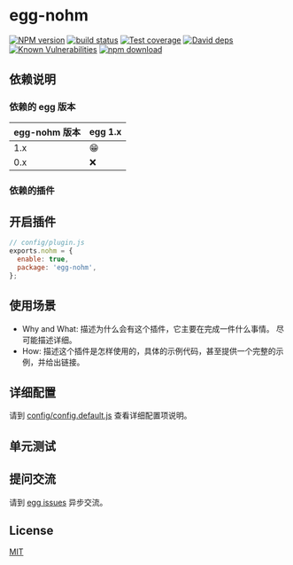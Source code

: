 # egg-nohm

[![NPM version][npm-image]][npm-url]
[![build status][travis-image]][travis-url]
[![Test coverage][codecov-image]][codecov-url]
[![David deps][david-image]][david-url]
[![Known Vulnerabilities][snyk-image]][snyk-url]
[![npm download][download-image]][download-url]

[npm-image]: https://img.shields.io/npm/v/egg-nohm.svg?style=flat-square
[npm-url]: https://npmjs.org/package/egg-nohm
[travis-image]: https://img.shields.io/travis/eggjs/egg-nohm.svg?style=flat-square
[travis-url]: https://travis-ci.org/eggjs/egg-nohm
[codecov-image]: https://img.shields.io/codecov/c/github/eggjs/egg-nohm.svg?style=flat-square
[codecov-url]: https://codecov.io/github/eggjs/egg-nohm?branch=master
[david-image]: https://img.shields.io/david/eggjs/egg-nohm.svg?style=flat-square
[david-url]: https://david-dm.org/eggjs/egg-nohm
[snyk-image]: https://snyk.io/test/npm/egg-nohm/badge.svg?style=flat-square
[snyk-url]: https://snyk.io/test/npm/egg-nohm
[download-image]: https://img.shields.io/npm/dm/egg-nohm.svg?style=flat-square
[download-url]: https://npmjs.org/package/egg-nohm

<!--
Description here.
-->

## 依赖说明

### 依赖的 egg 版本

egg-nohm 版本 | egg 1.x
--- | ---
1.x | 😁
0.x | ❌

### 依赖的插件
<!--

如果有依赖其它插件，请在这里特别说明。如

- security
- multipart

-->

## 开启插件

```js
// config/plugin.js
exports.nohm = {
  enable: true,
  package: 'egg-nohm',
};
```

## 使用场景

- Why and What: 描述为什么会有这个插件，它主要在完成一件什么事情。
尽可能描述详细。
- How: 描述这个插件是怎样使用的，具体的示例代码，甚至提供一个完整的示例，并给出链接。

## 详细配置

请到 [config/config.default.js](config/config.default.js) 查看详细配置项说明。

## 单元测试

<!-- 描述如何在单元测试中使用此插件，例如 schedule 如何触发。无则省略。-->

## 提问交流

请到 [egg issues](https://github.com/eggjs/egg/issues) 异步交流。

## License

[MIT](LICENSE)
